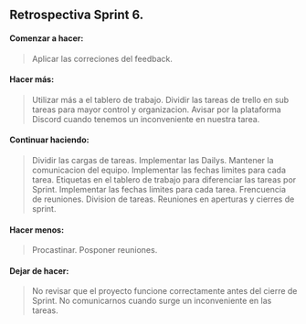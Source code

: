## Retrospectiva Sprint 6.

#### Comenzar a hacer:

> Aplicar las correciones del feedback.
> 

#### Hacer más:
 
> Utilizar más a el tablero de trabajo.
> Dividir las tareas de trello en sub tareas para mayor control y organizacion.
> Avisar por la plataforma Discord cuando tenemos un inconveniente en nuestra tarea.

#### Continuar haciendo:

> Dividir las cargas de tareas.
> Implementar las Dailys.
> Mantener la comunicacion del equipo.
> Implementar las fechas limites para cada tarea.
> Etiquetas en el tablero de trabajo para diferenciar las tareas por Sprint.
> Implementar las fechas limites para cada tarea.
> Frencuencia de reuniones.
> Division de tareas.
> Reuniones en aperturas y cierres de sprint.

#### Hacer menos:

> Procastinar.
> Posponer reuniones.

#### Dejar de hacer:

> No revisar que el proyecto funcione correctamente antes del cierre de Sprint.
> No comunicarnos cuando surge un inconveniente en las tareas.
